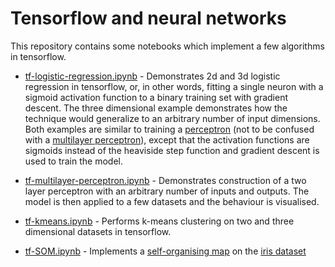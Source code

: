# Tensorflow and neural networks

This repository contains some notebooks which implement a few algorithms in tensorflow.

* [tf-logistic-regression.ipynb](tf-logistic-regression.ipynb) - Demonstrates 2d and 3d logistic regression in tensorflow, or, in other words, fitting a single neuron with a sigmoid activation function to a binary training set with gradient descent. The three dimensional example demonstrates how the technique would generalize to an arbitrary number of input dimensions. Both examples are similar to training a [perceptron](https://en.wikipedia.org/wiki/Perceptron) (not to be confused with a [multilayer perceptron](https://en.wikipedia.org/wiki/Multilayer_perceptron)), except that the activation functions are sigmoids instead of the heaviside step function and gradient descent is used to train the model. 

* [tf-multilayer-perceptron.ipynb](tf-multilayer-perceptron.ipynb) - Demonstrates construction of a two layer perceptron with an arbitrary number of inputs and outputs. The model is then applied to a few datasets and the behaviour is visualised.

* [tf-kmeans.ipynb](tf-kmeans.ipynb) - Performs k-means clustering on two and three dimensional datasets in tensorflow.

* [tf-SOM.ipynb](tf-SOM.ipynb) - Implements a [self-organising map](https://en.wikipedia.org/wiki/Self-organizing_map) on the [iris dataset](https://en.wikipedia.org/wiki/Iris_flower_data_set)
